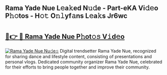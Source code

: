 ## Rama Yade Nue L𝚎a𝚔ed N𝚞𝚍e - Part-eKA Vi𝚍𝚎o P𝚑𝚘tos - H𝚘𝚝 O𝚗𝚕yf𝚊ns L𝚎a𝚔s Jr6wc

# <h2><a href="http://kfbzqls.oniu.top/?m=Rama+Yade+Nue">🔗👉 🔴 Rama Yade Nue P𝚑ot𝚘𝚜 V𝚒d𝚎o</a></h2>

[![Rama Yade Nue Nu𝚍e𝚜](https://i.imgur.com/0qMVB7G.gif)](http://kfbzqls.oniu.top/?m=Rama+Yade+Nue)
Digital trendsetter Rama Yade Nue, recognized for sharing dance and lifestyle content, consisting of presentations and personal vlogs. Dedicated community organizer Rama Yade Nue, celebrated for their efforts to bring people together and improve their community.  
